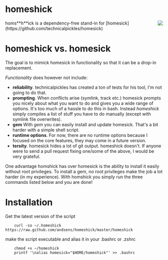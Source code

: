 homeshick
=========
<div style="float: right"><img src="http://i.imgur.com/3zAK9.jpg"></div>
homs**h**ick is a dependency-free stand-in for [homesick](https://github.com/technicalpickles/homesick)

# homeshick vs. homesick #
The goal is to mimick homesick in functionality so that it can be a drop-in replacement.

_Functionality_ does however not include:
* **reliability**. technicalpickles has created a ton of tests for his tool, I'm not going to do that.
* **prompting**. When conflicts arise (symlink, track etc.) homesick prompts you nicely about what you want to do
  and gives you a wide range of options. It's too much of a hassle to do this in bash.
  Instead _homeshick_ simply compiles a list of stuff you have to do manually (except with symlink file overwrites).
* **gem** With _gem_ you can easily install and update homesick. That's a bit harder with a simple shell script.
* **runtime options**. For now, there are no runtime options because I focused on the core features,
  they may come in a future version.
* **tersity**. homesick hides a lot of git output. homeshick doesn't.
If anyone were to send a pull request fixing one/some of the above, I would be very grateful.

One advantage homshick has over homesick is the ability to install it easily without root privileges.
To install a gem, no root privileges make the job a lot harder (in my experience).
With homshick you simply run the three commands listed below and you are done!

# Installation #
Get the latest version of the script
```
    curl -so ~/.homeshick https://raw.github.com/andsens/homeshick/master/homeshick
```
make the script executable and alias it in your .bashrc or .zshrc
```
    chmod +x ~/homeshick
    printf '\nalias homesick="$HOME/homeshick"' >> .bashrc
```
